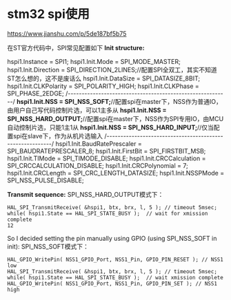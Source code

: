 # stm32 spi使用

https://www.jianshu.com/p/5de187bf5b75



在ST官方代码中，SPI常见配置如下
**Init structure:**

hspi1.Instance = SPI1;
hspi1.Init.Mode = SPI_MODE_MASTER;
hspi1.Init.Direction = SPI_DIRECTION_2LINES;//配置SPI全双工，其实不知道ST怎么想的，这不是废话么
hspi1.Init.DataSize = SPI_DATASIZE_8BIT;
hspi1.Init.CLKPolarity = SPI_POLARITY_HIGH;
hspi1.Init.CLKPhase = SPI_PHASE_2EDGE;
/----------------------------------------------------------/
**hspi1.Init.NSS = SPI_NSS_SOFT;**//配置spi在master下，NSS作为普通IO，由用户自己写代码控制片选，可以1主多从
**hspi1.Init.NSS = SPI_NSS_HARD_OUTPUT;**//配置spi在master下，NSS作为SPI专用IO，由MCU自动控制片选，只能1主1从
**hspi1.Init.NSS = SPI_NSS_HARD_INPUT;**//仅当配置spi在slave下，作为从机片选输入
/----------------------------------------------------------/
hspi1.Init.BaudRatePrescaler = SPI_BAUDRATEPRESCALER_8;
hspi1.Init.FirstBit = SPI_FIRSTBIT_MSB;
hspi1.Init.TIMode = SPI_TIMODE_DISABLE;
hspi1.Init.CRCCalculation = SPI_CRCCALCULATION_DISABLE;
hspi1.Init.CRCPolynomial = 7;
hspi1.Init.CRCLength = SPI_CRC_LENGTH_DATASIZE;
hspi1.Init.NSSPMode = SPI_NSS_PULSE_DISABLE;

**Transmit sequence:**
SPI_NSS_HARD_OUTPUT模式下：

```
HAL_SPI_TransmitReceive( &hspi1, btx, brx, l, 5 ); // timeout 5msec;
while( hspi1.State == HAL_SPI_STATE_BUSY );  // wait for xmission complete
12
```

So I decided setting the pin manually using GPIO (using SPI_NSS_SOFT in init):
SPI_NSS_SOFT模式下：

```
HAL_GPIO_WritePin( NSS1_GPIO_Port, NSS1_Pin, GPIO_PIN_RESET ); // NSS1 low
HAL_SPI_TransmitReceive( &hspi1, btx, brx, l, 5 ); // timeout 5msec;
while( hspi1.State == HAL_SPI_STATE_BUSY );  // wait xmission complete
HAL_GPIO_WritePin( NSS1_GPIO_Port, NSS1_Pin, GPIO_PIN_SET ); // NSS1 high
```